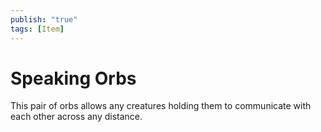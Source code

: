 ```yaml
---
publish: "true"
tags: [Item]
---
```

# Speaking Orbs

This pair of orbs allows any creatures holding them to communicate with each other across any distance.
